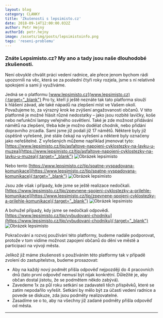 ```yaml
---
layout: blog
category: CLANKY
title: 'Zkušenosti s lepsimisto.cz'
date: 2018-09-14T12:00:00.032Z
author: Petr Hejný
authorId: petr.hejny
image: /assets/img/posts/lepsimistoinfo.png
tags: 'reseni-problemu'
---
```

### Znáte Lepsimisto.cz? My ano a tady jsou naše dlouhodobé zkušenosti.
Není obvyklé chválit práci vedení radnice, ale přece jenom bychom rádi upozornili na věc, která se za poslední čtyři roky rozjela, jsme s ní relativně spokojení a sami ji využíváme.

Jedná se o platformu [www.lepsimisto.cz](www.lepsimisto.cz){:target="_blank"}  Pro ty, kteří ji ještě neznáte tak tato platforma slouží k hlášení závad, ale také nápadů na zlepšení míst ve Vašem okolí. Považujeme to, za výrazný krok ke zvýšení angažovanosti občanů. V této platformě je možné hlásit různé nedostatky – jako jsou rozbité lavičky, koše nebo nefunkční lampy veřejného osvětlení. Také je zde možnost přidávání námětů na zlepšení, třeba kde je možno dodělat chodník, nebo přidání dopravního zrcadla.
Sami jsme již podali již 17 námětů. Některé byly již úspěšně vyřešené, jiné stále čekají na vyřešení a některé byly označeny jako neřešitelné.
Z vyřešených můžeme například jmenovat tyto:
 [https://www.lepsimisto.cz/tip/asfaltove-napojeni-cyklostezky-na-lavku-u-muzea](https://www.lepsimisto.cz/tip/asfaltove-napojeni-cyklostezky-na-lavku-u-muzea){:target="_blank"}
![Obrázek lepsimisto](https://roznov.pirati.cz/assets/img/posts/lepsimisto1.jpg)




Nebo tento
[https://www.lepsimisto.cz/tip/spatne-vyspadovana-komunikace](https://www.lepsimisto.cz/tip/spatne-vyspadovana-komunikace){:target="_blank"}
![Obrázek lepsimisto](https://roznov.pirati.cz/assets/img/posts/lepsimisto2.jpg)












Jsou zde však i případy, kde jsme se ještě realizace nedočkali.
[https://www.lepsimisto.cz/tip/zpevnene-spojeni-cyklostezky-a-prilehle-komunikace](https://www.lepsimisto.cz/tip/zpevnene-spojeni-cyklostezky-a-prilehle-komunikace){:target="_blank"}
![Obrázek lepsimisto](https://roznov.pirati.cz/assets/img/posts/lepsimisto3.jpg)

A bohužel případy, kdy jsme se nedočkali odpovědi.
[https://www.lepsimisto.cz/tip/vybudovani-chodniku](https://www.lepsimisto.cz/tip/vybudovani-chodniku){:target="_blank"}
![Obrázek lepsimisto](https://roznov.pirati.cz/assets/img/posts/lepsimisto4.jpg)

Pokračování a rozvoj používání této platformy, budeme nadále podporovat, protože v tom vidíme možnost zapojení občanů do dění ve městě a participaci na vývoji města.

Jelikož již máme zkušenosti s používáním této platformy tak v případě zvolení do zastupitelstva, budeme prosazovat:
<ul><li>Aby na každý nový podmět přišla odpověď nejpozději do 4 pracovních dnů (tato první odpověď nemusí být nijak konkrétní. Důležité je, aby občan dostal jistotu, že se podmětem někdo zabývá).</li>
<li>Zavedeme 1x za půl roku setkání se zadavateli těch příspěvků, které se zatím nepodařilo vyřešit. Setkání by mělo být za účasti vedení radnice a povede se  diskuze, zda jsou podměty realizovatelné.</li>
<li>Zasadíme se o to, aby na všechny již zadané podměty přišla odpověď od města.</li></ul>


- - -
